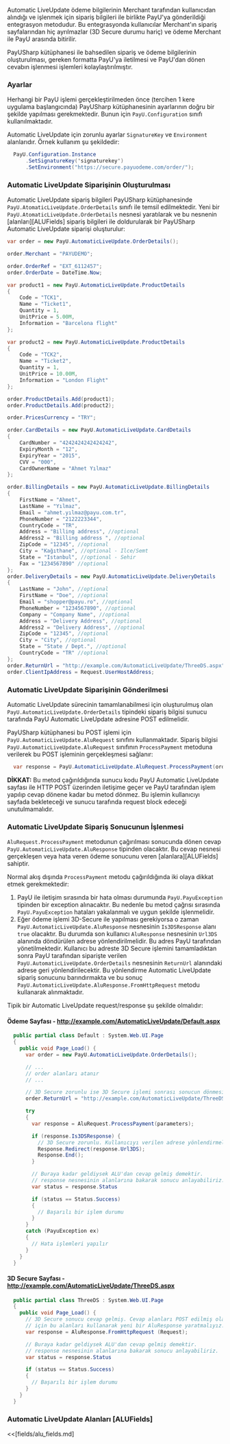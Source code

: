 Automatic LiveUpdate ödeme bilgilerinin Merchant tarafından kullanıcıdan alındığı ve işlenmek için sipariş bilgileri ile birlikte PayU'ya gönderildiği entegrasyon metodudur. Bu entegrasyonda kullanıcılar Merchant'ın sipariş sayfalarından hiç ayrılmazlar (3D Secure durumu hariç) ve ödeme Merchant ile PayU arasında bitirilir.

PayUSharp kütüphanesi ile bahsedilen sipariş ve ödeme bilgilerinin oluşturulması, gereken formatta PayU'ya iletilmesi ve PayU'dan dönen cevabın işlenmesi işlemleri kolaylaştırılmıştır.

### Ayarlar

Herhangi bir PayU işlemi gerçekleştirilmeden önce (tercihen 1 kere uygulama başlangıcında) PayUSharp kütüphanesinin ayarlarının doğru bir şekilde yapılması gerekmektedir. Bunun için `PayU.Configuration` sınıfı kullanılmaktadır.

Automatic LiveUpdate için zorunlu ayarlar `SignatureKey` ve `Environment` alanlarıdır. Örnek kullanım şu şekildedir:

```csharp
  PayU.Configuration.Instance
      .SetSignatureKey('signaturekey')
      .SetEnvironment("https://secure.payuodeme.com/order/");
```

### Automatic LiveUpdate Siparişinin Oluşturulması

Automatic LiveUpdate sipariş bilgileri PayUSharp kütüphanesinde `PayU.AtomaticLiveUpdate.OrderDetails` sınıfı ile temsil edilmektedir. Yeni bir `PayU.AtomaticLiveUpdate.OrderDetails` nesnesi yaratılarak ve bu nesnenin [alanları][ALUFields] sipariş bilgileri ile doldurularak bir PayUSharp Automatic LiveUpdate siparişi oluşturulur:

```csharp
var order = new PayU.AutomaticLiveUpdate.OrderDetails();

order.Merchant = "PAYUDEMO";

order.OrderRef = "EXT_6112457";
order.OrderDate = DateTime.Now;

var product1 = new PayU.AutomaticLiveUpdate.ProductDetails
{
    Code = "TCK1",
    Name = "Ticket1",
    Quantity = 1,
    UnitPrice = 5.00M,
    Information = "Barcelona flight"
};

var product2 = new PayU.AutomaticLiveUpdate.ProductDetails
{
    Code = "TCK2",
    Name = "Ticket2",
    Quantity = 1,
    UnitPrice = 10.00M,
    Information = "London Flight"
};

order.ProductDetails.Add(product1);
order.ProductDetails.Add(product2);

order.PricesCurrency = "TRY";

order.CardDetails = new PayU.AutomaticLiveUpdate.CardDetails
{
    CardNumber = "4242424242424242",
    ExpiryMonth = "12",
    ExpiryYear = "2015",
    CVV = "000",
    CardOwnerName = "Ahmet Yılmaz"
};

order.BillingDetails = new PayU.AutomaticLiveUpdate.BillingDetails
{
    FirstName = "Ahmet",
    LastName = "Yılmaz",
    Email = "ahmet.yılmaz@payu.com.tr",
    PhoneNumber = "2122223344",
    CountryCode = "TR",
    Address = "Billing address", //optional
    Address2 = "Billing address ", //optional
    ZipCode = "12345", //optional
    City = "Kağıthane", //optional - Ilce/Semt
    State = "Istanbul", //optional - Sehir
    Fax = "1234567890" //optional
};
order.DeliveryDetails = new PayU.AutomaticLiveUpdate.DeliveryDetails
{
    LastName = "John", //optional
    FirstName = "Doe", //optional
    Email = "shopper@payu.ro", //optional
    PhoneNumber = "1234567890", //optional
    Company = "Company Name", //optional
    Address = "Delivery Address", //optional
    Address2 = "Delivery Address", //optional
    ZipCode = "12345", //optional
    City = "City", //optional
    State = "State / Dept.", //optional
    CountryCode = "TR" //optional
};
order.ReturnUrl = "http://example.com/AutomaticLiveUpdate/ThreeDS.aspx";
order.ClientIpAddress = Request.UserHostAddress;
```

### Automatic LiveUpdate Siparişinin Gönderilmesi

Automatic LiveUpdate sürecinin tamamlanabilmesi için oluşturulmuş olan `PayU.AutomaticLiveUpdate.OrderDetails` tipindeki sipariş bilgisi sunucu tarafında PayU Automatic LiveUpdate adresine POST edilmelidir.

PayUSharp kütüphanesi bu POST işlemi için `PayU.AutomaticLiveUpdate.AluRequest` sınıfını kullanmaktadır. Sipariş bilgisi `PayU.AutomaticLiveUpdate.AluRequest` sınıfının `ProcessPayment` metoduna verilerek bu POST işleminin gerçekleşmesi sağlanır:

```csharp
  var response = PayU.AutomaticLiveUpdate.AluRequest.ProcessPayment(order);
```

**DİKKAT:** Bu metod çağırıldığında sunucu kodu PayU Automatic LiveUpdate sayfası ile HTTP POST üzerinden iletişime geçer ve PayU tarafından işlem yapılıp cevap dönene kadar bu metod dönmez. Bu işlemin kullanıcıyı sayfada bekleteceği ve sunucu tarafında request block edeceği unutulmamalıdır.

### Automatic LiveUpdate Sipariş Sonucunun İşlenmesi

`AluRequest.ProcessPayment` metodunun çağırılması sonucunda dönen cevap `PayU.AutomaticLiveUpdate.AluResponse` tipinden olacaktır. Bu cevap nesnesi gerçekleşen veya hata veren ödeme sonucunu veren [alanlara][ALUFields] sahiptir.

Normal akış dışında `ProcessPayment` metodu çağırıldığında iki olaya dikkat etmek gerekmektedir:

1. PayU ile iletişim sırasında bir hata olması durumunda `PayU.PayuException` tipinden bir exception alınacaktır. Bu nedenle bu metod çağrısı sırasında `PayU.PayuException` hataları yakalanmalı ve uygun şekilde işlenmelidir.
2. Eğer ödeme işlemi 3D-Secure ile yapılması gerekiyorsa o zaman `PayU.AutomaticLiveUpdate.AluResponse` nesnesinin `Is3DSResponse` alanı `true` olacaktır. Bu durumda son kullanıcı `AluResponse` nesnesinin `Url3DS` alanında döndürülen adrese yönlendirilmelidir. Bu adres PayU tarafından yönetilmektedir. Kullanıcı bu adreste 3D Secure işlemini tamamladıktan sonra PayU tarafından siparişte verilen `PayU.AutomaticLiveUpdate.OrderDetails` nesnesinin `ReturnUrl` alanındaki adrese geri yönlendirilecektir. Bu yönlendirme Automatic LiveUpdate sipariş sonucunu barındırmakta ve bu sonuç `PayU.AutomaticLiveUpdate.AluResponse.FromHttpRequest` metodu kullanarak alınmaktadır.

Tipik bir Automatic LiveUpdate request/response şu şekilde olmalıdır:

#### Ödeme Sayfası - http://example.com/AutomaticLiveUpdate/Default.aspx

```csharp
  public partial class Default : System.Web.UI.Page
  {
    public void Page_Load() {
      var order = new PayU.AutomaticLiveUpdate.OrderDetails();

      // ...
      // order alanları atanır
      // ...

      // 3D Secure zorunlu ise 3D Secure işlemi sonrası sonucun dönmesini istediğimiz adres
      order.ReturnUrl = "http://example.com/AutomaticLiveUpdate/ThreeDS.aspx";

      try 
      {
        var response = AluRequest.ProcessPayment(parameters);

        if (response.Is3DSResponse) {
          // 3D Secure zorunlu. Kullanıcıyı verilen adrese yönlendirmeliyiz.
          Response.Redirect(response.Url3DS);
          Response.End();
        }

        // Buraya kadar geldiysek ALU'dan cevap gelmiş demektir.
        // response nesnesinin alanlarına bakarak sonucu anlayabiliriz.
        var status = response.Status

        if (status == Status.Success)
        {
          // Başarılı bir işlem durumu
        }
      }
      catch (PayuException ex) 
      {
        // Hata işlemleri yapılır
      }
    }
  }
```

#### 3D Secure Sayfası - http://example.com/AutomaticLiveUpdate/ThreeDS.aspx

```csharp
  public partial class ThreeDS : System.Web.UI.Page
  {
    public void Page_Load() {
      // 3D Secure sonucu cevap gelmiş. Cevap alanları POST edilmiş olarak geleceği
      // için bu alanları kullanarak yeni bir AluResponse yaratmalıyız.
      var response = AluResponse.FromHttpRequest (Request);

      // Buraya kadar geldiysek ALU'dan cevap gelmiş demektir.
      // response nesnesinin alanlarına bakarak sonucu anlayabiliriz.
      var status = response.Status

      if (status == Status.Success)
      {
        // Başarılı bir işlem durumu
      }
    }
  }
```

### Automatic LiveUpdate Alanları [ALUFields]

<<[fields/alu_fields.md]